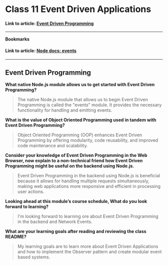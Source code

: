 # Class 11 Event Driven Applications

#### Link to article: [Event Driven Programming](https://jwt.io/introduction/)

***

**Bookmarks**

#### Link to article: [Node docs: events](https://codefellows.github.io/code-401-javascript-guide/curriculum/apps-and-libraries/api-server/)

***

## Event Driven Programming

**What native Node.js module allows us to get started with Event Driven Programming?**
> The native Node.js module that allows us to begin Event Driven Programming is called the "events" module. It provides the necessary functionality for handling and emitting events.

**What is the value of Object Oriented Programming used in tandem with Event Driven Programming?**
> Object Oriented Programming (OOP) enhances Event Driven Programming by offering modularity, code reusability, and improved code maintenance and scalability.

**Consider your knowledge of Event Driven Programming in the Web Browser, now explain to a non-technical friend how Event Driven Programming might be useful on the backend using Node.js.**
> Event Driven Programming in the backend using Node.js is beneficial because it allows for handling multiple requests simultaneously, making web applications more responsive and efficient in processing user actions.

**Looking ahead at this module’s course schedule, What do you look forward to learning?**
> I'm looking forward to learning ore about Event Driven Programming in the backend and Network Events. 


**What are your learning goals after reading and reviewing the class README?**
> My learning goals are to learn more about Event Driven Applications and how to implement the Observer pattern and create modular event based systems. 
